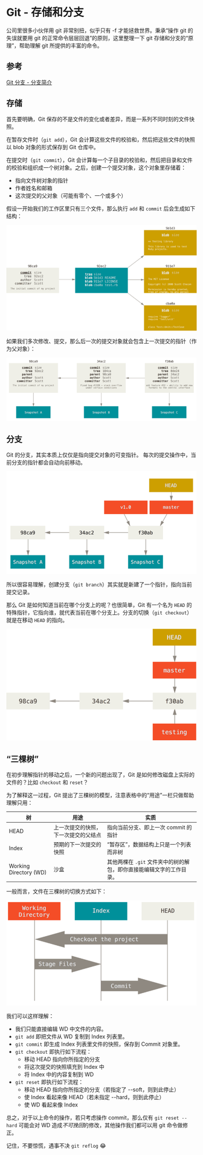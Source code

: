 # Git - 存储和分支

公司里很多小伙伴用 git 非常别扭，似乎只有 -f 才能拯救世界。秉承“操作 git 的失误就要用 git 的正常命令层层回退”的原则，这里整理一下 git 存储和分支的“原理”，帮助理解 git 所提供的丰富的命令。

## 参考

[Git 分支 - 分支简介](https://git-scm.com/book/zh/v2/Git-%E5%88%86%E6%94%AF-%E5%88%86%E6%94%AF%E7%AE%80%E4%BB%8B)

## 存储

首先要明确，Git 保存的不是文件的变化或者差异，而是一系列不同时刻的文件快照。

在暂存文件时（`git add`），Git 会计算这些文件的校验和，然后把这些文件的快照以 blob 对象的形式保存到 Git 仓库中。

在提交时（`git commit`），Git 会计算每一个子目录的校验和，然后把目录和文件的校验和组织成一个树对象。之后，创建一个提交对象，这个对象里存储着：

- 指向文件树对象的指针
- 作者姓名和邮箱
- 这次提交的父对象（可能有零个、一个或多个）

假设一开始我们的工作区里只有三个文件，那么执行 `add` 和 `commit` 后会生成如下结构：

![git-commit-and-tree.png](./static/git-commit-and-tree.png)

如果我们多次修改、提交，那么后一次的提交对象就会包含上一次提交的指针（作为父对象）：

![git-commits-and-parents.png](./static/git-commits-and-parents.png)

## 分支

Git 的分支，其实本质上仅仅是指向提交对象的可变指针。 每次的提交操作中，当前分支的指针都会自动向前移动。

![git-branch-and-history.png](./static/git-branch-and-history.png)

所以很容易理解，创建分支（`git branch`）其实就是新建了一个指针，指向当前提交记录。

那么 Git 是如何知道当前在哪个分支上的呢？也很简单，Git 有一个名为 `HEAD` 的特殊指针，它指向谁，就代表当前在哪个分支上。分支的切换（`git checkout`）就是在移动 `HEAD` 的指向。

![git-head-to-master.png](./static/git-head-to-master.png)

## “三棵树”

在初步理解指针的移动之后，一个新的问题出现了，Git 是如何修改磁盘上实际的文件的？比如 `checkout` 和 `reset`？

为了解释这一过程，Git 提出了三棵树的模型，注意表格中的“用途”一栏只做帮助理解只用：

| 树 | 用途 | 实质 |
| -- | ---- | --- |
| HEAD | 上一次提交的快照，下一次提交的父结点 | 指向当前分支、即上一次 commit 的指针 |
| Index | 预期的下一次提交的快照 | “暂存区”，数据结构上只是一个列表而非树 |
| Working Directory (WD) | 沙盒 | 其他两棵在 `.git` 文件夹中的树的解包，即你直接能编辑文字的工作目录。|

一般而言，文件在三棵树的切换方式如下：

![git-reset-workflow.png](./static/git-reset-workflow.png)

我们可以这样理解：

- 我们只能直接编辑 WD 中文件的内容。
- `git add` 即把文件从 WD 复制到 Index 列表里。
- `git commit` 即生成 Index 列表里文件的快照，保存到 Commit 对象里。
- `git checkout` 即执行如下流程：
  - 移动 HEAD 指向你所指定的分支
  - 将这次提交的快照填充到 Index 中
  - 将 Index 中的内容复制到 WD
- `git reset` 即执行如下流程：
  - 移动 HEAD 指向你所指定的分支（若指定了 --soft，则到此停止）
  - 使 Index 看起来像 HEAD（若未指定 --hard，则到此停止）
  - 使 WD 看起来像 Index

总之，对于以上命令的操作，若只考虑操作 commit，那么仅有 `git reset --hard` 可能会对 WD 造成*不可挽回*的修改，其他操作我们都可以用 git 命令做修正。

记住，不要惊慌，遇事不决 `git reflog` :joy: